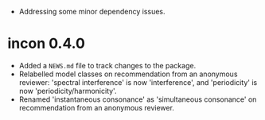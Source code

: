 - Addressing some minor dependency issues.

# incon 0.4.0

- Added a `NEWS.md` file to track changes to the package.
- Relabelled model classes on recommendation from an anonymous reviewer:
'spectral interference' is now 'interference', 
and 'periodicity' is now 'periodicity/harmonicity'.
- Renamed 'instantaneous consonance' as 'simultaneous consonance' on recommendation
from an anonymous reviewer.
